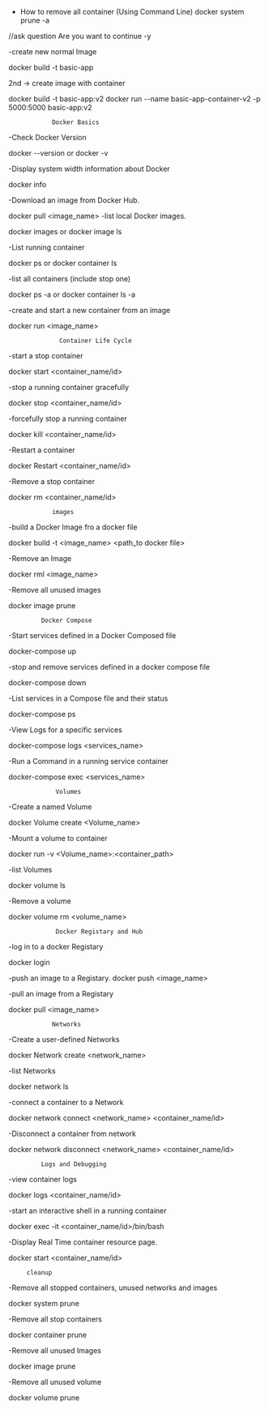 - How to remove all container 
(Using Command Line)
docker system prune -a

//ask question Are you want to continue  -y

-create new normal Image

docker build -t basic-app

2nd -> create image with container

docker build -t basic-app:v2
docker run --name basic-app-container-v2 -p 5000:5000 basic-app:v2

                Docker Basics

-Check Docker Version

docker --version or docker -v

-Display system width information about Docker

docker info

-Download an image from Docker Hub.

docker pull <image_name>
-list local Docker images.

docker images or docker image ls

-List running container

docker ps or docker container ls

-list all containers (include stop one)

docker ps -a  or docker container ls -a

-create and start a new container from an image

docker run <options> <image_name>


                  Container Life Cycle
-start a stop container

docker start <container_name/id>

-stop a running container gracefully

docker stop <container_name/id>

-forcefully stop a running container

docker kill <container_name/id>

-Restart a container

docker Restart <container_name/id>

-Remove a stop container

docker rm <container_name/id>

                images

-build a Docker Image fro a docker file

docker build -t <image_name> <path_to docker file>

-Remove an Image

docker rml <image_name>

-Remove all unused images

docker image prune

             Docker Compose 
-Start services defined in a Docker Composed file

docker-compose up

-stop and remove services defined in a docker compose file

docker-compose down

-List services in a Compose file and their status

docker-compose ps

-View Logs for a specific services

docker-compose logs <services_name>


-Run a Command in a running service container

docker-compose exec <services_name> <command>


                 Volumes

-Create a named Volume

docker Volume create <Volume_name>

-Mount a volume to container

docker run -v <Volume_name>:<container_path>

-list Volumes

docker volume ls

-Remove a volume

docker volume rm <volume_name>

    

                 Docker Registary and Hub

-log in to a docker Registary

docker login

-push an image to a Registary.
docker push <image_name>

-pull an image from a Registary

docker pull <image_name>


                Networks

-Create a user-defined Networks

docker Network create <network_name>


-list Networks

docker network ls

-connect a container to a Network

docker network connect <network_name> <container_name/id>

-Disconnect a container from network

docker network disconnect <network_name> <container_name/id>


             Logs and Debugging

-view container logs

docker logs <container_name/id>

-start an interactive shell in a running container

docker exec -it <container_name/id>/bin/bash

-Display Real  Time container resource page.

docker start <container_name/id>

         cleanup

-Remove all  stopped containers, unused networks and images

docker system prune

-Remove all stop  containers

docker container prune

-Remove all unused Images

docker image prune

-Remove all unused  volume

docker volume prune





